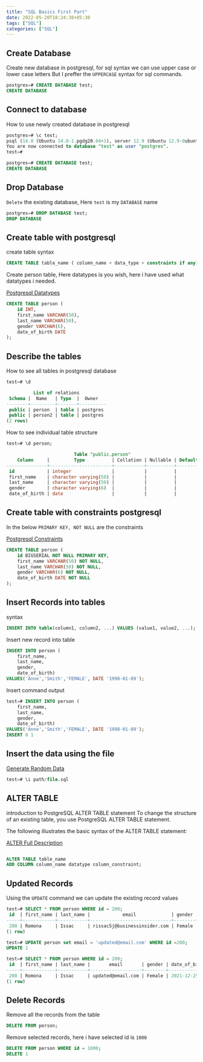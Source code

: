 ```yaml
---
title: "SQL Basics First Part"
date: 2022-05-20T18:24:38+05:30
tags: ["SQL"]
categories: ["SQL"]
---
```


## Create Database 

Create new database in postgresql, for sql syntax we can use upper case or lower case letters But I preffer the `UPPERCASE` syntax for sql commands.

```sql
postgres=# CREATE DATABASE test;
CREATE DATABASE

```

## Connect to database 

How to use newly created database in postgresql

```sql
postgres=# \c test;
psql (14.0 (Ubuntu 14.0-1.pgdg20.04+1), server 12.9 (Ubuntu 12.9-0ubuntu0.20.04.1))
You are now connected to database "test" as user "postgres".
test=# 

```

```sql
postgres=# CREATE DATABASE test;
CREATE DATABASE

```

## Drop Database 

`Delete` the existing database, Here `test` is my `DATABASE` name

```sql
postgres=# DROP DATABASE test;
DROP DATABASE

```

## Create table with postgresql

create table syntax

```sql
CREATE TABLE table_name ( column_name + data_type + constraints if any)

```
Create person table, Here datatypes is you wish, here i have used what datatypes i needed.

[Postgresql Datatypes](https://www.postgresql.org/docs/current/datatype.html)

```sql
CREATE TABLE person (
    id INT,
    first_name VARCHAR(50),
    last_name VARCHAR(50),
    gender VARCHAR(6),
    date_of_birth DATE
);

```


## Describe the tables

How to see all tables in postgresql database

```sql
test=# \d

          List of relations
 Schema |  Name   | Type  |  Owner   
--------+---------+-------+----------
 public | person  | table | postgres
 public | person2 | table | postgres
(2 rows)

```
How to see individual table structure

```sql
test=# \d person;

                         Table "public.person"
    Column     |         Type          | Collation | Nullable | Default 
---------------+-----------------------+-----------+----------+---------
 id            | integer               |           |          | 
 first_name    | character varying(50) |           |          | 
 last_name     | character varying(50) |           |          | 
 gender        | character varying(6)  |           |          | 
 date_of_birth | date                  |           |          | 

```
## Create table with constraints postgresql

In the below `PRIMARY KEY, NOT NULL` are the constraints

[Postgresql Constraints](https://www.postgresql.org/docs/current/ddl-constraints.html)

```sql
CREATE TABLE person (
    id BIGSERIAL NOT NULL PRIMARY KEY,
    first_name VARCHAR(50) NOT NULL,
    last_name VARCHAR(50) NOT NULL,
    gender VARCHAR(6) NOT NULL,
    date_of_birth DATE NOT NULL
);

```
## Insert Records into tables

syntax

```sql
INSERT INTO table(column1, column2, ...) VALUES (value1, value2, ...);

```

Insert new record into table

```sql
INSERT INTO person (
    first_name,
    last_name,
    gender,
    date_of_birth)
VALUES('Anne','Smith','FEMALE', DATE '1998-01-09');

```
Insert command output

```sql
test=# INSERT INTO person (
    first_name,
    last_name,
    gender,
    date_of_birth)
VALUES('Anne','Smith','FEMALE', DATE '1998-01-09');
INSERT 0 1

```
## Insert the data using the file

[Generate Random Data](https://www.mockaroo.com/)

```sql
test=# \i path/file.sql

```

## ALTER TABLE

introduction to PostgreSQL ALTER TABLE statement
To change the structure of an existing table, you use PostgreSQL ALTER TABLE statement.

The following illustrates the basic syntax of the ALTER TABLE statement:

[ALTER Full Description](https://www.postgresqltutorial.com/postgresql-tutorial/postgresql-alter-table/)

```sql

ALTER TABLE table_name 
ADD COLUMN column_name datatype column_constraint;

```


## Updated Records

Using the `UPDATE` command we can update the existing record values

```sql
test=# SELECT * FROM person WHERE id = 200;
 id  | first_name | last_name |            email             | gender | date_of_birth |   country   
-----+------------+-----------+------------------------------+--------+---------------+-------------
 200 | Romona     | Issac     | rissac5j@businessinsider.com | Female | 2021-12-25    | Philippines
(1 row)

test=# UPDATE person set email = 'updated@email.com' WHERE id =200;
UPDATE 1

test=# SELECT * FROM person WHERE id = 200;
 id  | first_name | last_name |       email       | gender | date_of_birth |   country   
-----+------------+-----------+-------------------+--------+---------------+-------------
 200 | Romona     | Issac     | updated@email.com | Female | 2021-12-25    | Philippines
(1 row)

```
## Delete Records

Remove all the records from the table 

```sql
DELETE FROM person;

```
Remove selected records, here i have selected id is `1000`

```sql
DELETE FROM person WHERE id = 1000;
DELETE 1

```